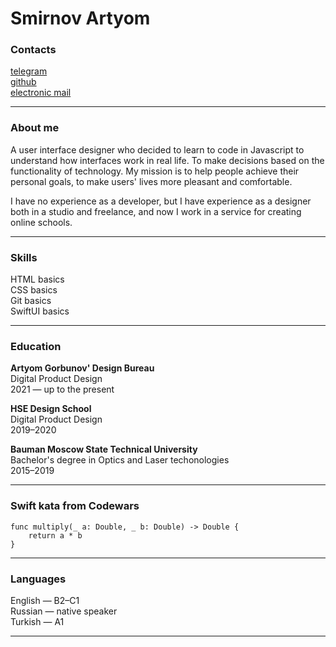 # **Smirnov Artyom**

### Contacts  
[telegram](адрес "https://tlgg.ru/zvezdochetny")   
[github](адрес "https://github.com/zvezdochetny/")   
[electronic mail](mailto:zvezdochetny@yandex.ru)

--------------------

### About me
A user interface designer who decided to learn to code in Javascript to understand how interfaces work in real life. To make decisions based on the functionality of technology. My mission is to help people achieve their personal goals, to make users' lives more pleasant and comfortable. 

I have no experience as a developer, but I have experience as a designer both in a studio and freelance, and now I work in a service for creating online schools.

-------------------------

### Skills
HTML basics  
CSS basics  
Git basics  
SwiftUI basics  

----------------------
### Education
**Artyom Gorbunov' Design Bureau**  
Digital Product Design  
2021 — up to the present 


**HSE Design School**  
Digital Product Design  
2019–2020

**Bauman Moscow State Technical University**  
Bachelor's degree in Optics and Laser techonologies  
2015–2019

---------------------------------
### Swift kata from Codewars  
```
func multiply(_ a: Double, _ b: Double) -> Double {
    return a * b
}
```  

---------------------------------
### Languages
English — B2–C1  
Russian — native speaker  
Turkish — A1  

----------------------------------
